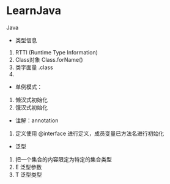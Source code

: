 # LearnJava
Java

- 类型信息

1. RTTI (Runtime Type Information)
2. Class对象 Class.forName()
3. 类字面量  .class
4. 

- 单例模式：

1. 懒汉式初始化
2. 饿汉式初始化

- 注解：annotation
1. 定义使用 @interface 进行定义，成员变量已方法名进行初始化

- 泛型

1. 把一个集合的内容限定为特定的集合类型
2. E 泛型参数
3. T 泛型类型